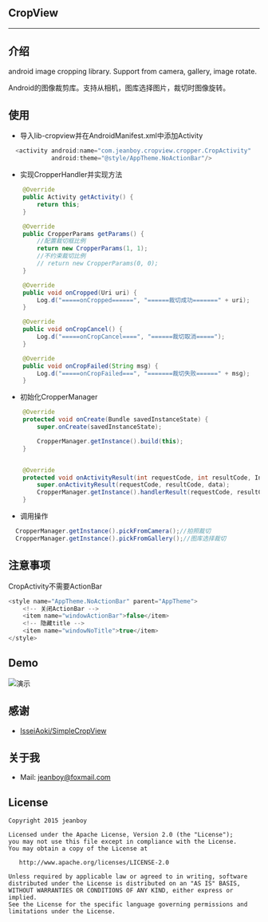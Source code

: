 ## CropView

------

## 介绍

android image cropping library. Support from camera, gallery, image rotate.

Android的图像裁剪库。支持从相机，图库选择图片，裁切时图像旋转。

## 使用

* 导入lib-cropview并在AndroidManifest.xml中添加Activity
```java 
  <activity android:name="com.jeanboy.cropview.cropper.CropActivity"
            android:theme="@style/AppTheme.NoActionBar"/>
```

* 实现CropperHandler并实现方法
```java
    @Override
    public Activity getActivity() {
        return this;
    }

    @Override
    public CropperParams getParams() {
        //配置裁切框比例
        return new CropperParams(1, 1);
        //不约束裁切比例
        // return new CropperParams(0, 0);
    }

    @Override
    public void onCropped(Uri uri) {
        Log.d("=====onCropped======", "======裁切成功=======" + uri);
    }

    @Override
    public void onCropCancel() {
        Log.d("=====onCropCancel====", "======裁切取消=====");
    }

    @Override
    public void onCropFailed(String msg) {
        Log.d("=====onCropFailed===", "=======裁切失败======" + msg);
    }
```

* 初始化CropperManager

```java
	@Override
    protected void onCreate(Bundle savedInstanceState) {
        super.onCreate(savedInstanceState);

        CropperManager.getInstance().build(this);
    }


 	@Override
    protected void onActivityResult(int requestCode, int resultCode, Intent data) {
        super.onActivityResult(requestCode, resultCode, data);
        CropperManager.getInstance().handlerResult(requestCode, resultCode, data);
    }

```

* 调用操作
```java
  CropperManager.getInstance().pickFromCamera();//拍照裁切
  CropperManager.getInstance().pickFromGallery();//图库选择裁切
```
## 注意事项
CropActivity不需要ActionBar
```java
<style name="AppTheme.NoActionBar" parent="AppTheme">
    <!-- 关闭ActionBar -->
    <item name="windowActionBar">false</item>
    <!-- 隐藏title -->
    <item name="windowNoTitle">true</item>
</style>
```


## Demo

![演示][1]

## 感谢

* [IsseiAoki/SimpleCropView](https://github.com/IsseiAoki/SimpleCropView)

## 关于我

* Mail: jeanboy@foxmail.com

## License

    Copyright 2015 jeanboy

    Licensed under the Apache License, Version 2.0 (the "License");
    you may not use this file except in compliance with the License.
    You may obtain a copy of the License at

       http://www.apache.org/licenses/LICENSE-2.0

    Unless required by applicable law or agreed to in writing, software
    distributed under the License is distributed on an "AS IS" BASIS,
    WITHOUT WARRANTIES OR CONDITIONS OF ANY KIND, either express or implied.
    See the License for the specific language governing permissions and
    limitations under the License.

  [1]: https://github.com/freekite/CropView/blob/master/resource/ScreenRecord.gif
